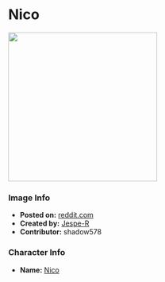 # Nico

<img src="https://raw.githubusercontent.com/shadow578/Project-Padoru/master/Padoru/U_Jespe-R/nanbaka-nico.png" height="300">

### Image Info
* **Posted on:**     [reddit.com](https://www.reddit.com/r/Padoru/comments/gvafzi/daily_padoru_154_nico_nanbaka/)
* **Created by:**    [Jespe-R](https://github.com/shadow578/Project-Padoru/blob/master/table-of-contents/creators/JespeR.md)
* **Contributor:**   shadow578

### Character Info
* **Name:**   [Nico](https://myanimelist.net/character/125288)


